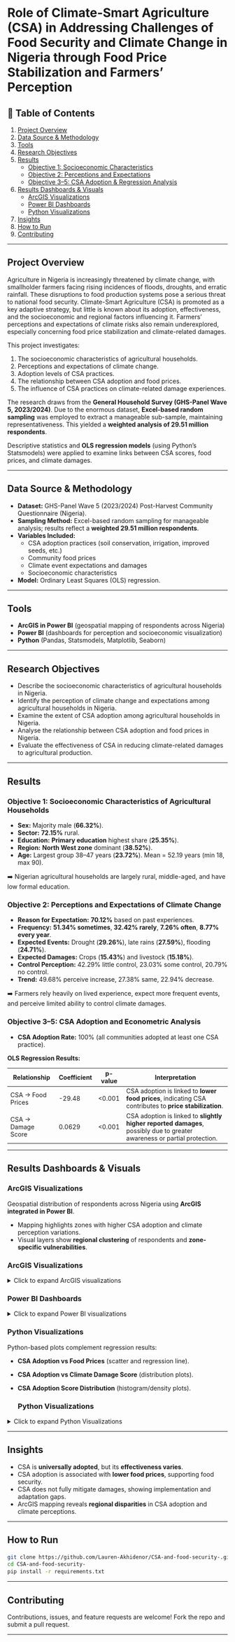 # Role of Climate-Smart Agriculture (CSA) in Addressing Challenges of Food Security and Climate Change in Nigeria through Food Price Stabilization and Farmers’ Perception

## 📑 Table of Contents
1. [Project Overview](#-project-overview)
2. [Data Source & Methodology](#-data-source--methodology)
3. [Tools](#-tools)
5. [Research Objectives](#-research-objectives)
6. [Results](#-results)
   - [Objective 1: Socioeconomic Characteristics](#objective-1-socioeconomic-characteristics-of-agricultural-households)
   - [Objective 2: Perceptions and Expectations](#objective-2-perceptions-and-expectations-of-climate-change)
   - [Objective 3–5: CSA Adoption & Regression Analysis](#objective-35-csa-adoption-and-econometric-analysis)
7. [Results Dashboards & Visuals](#-results-dashboards--visuals)
   - [ArcGIS Visualizations](#arcgis-visualizations)
   - [Power BI Dashboards](#power-bi-dashboards)
   - [Python Visualizations](#python-visualizations)
9. [Insights](#-insights)
10. [How to Run](#-how-to-run)
11. [Contributing](#-contributing)


---

## Project Overview
Agriculture in Nigeria is increasingly threatened by climate change, with smallholder farmers facing rising incidences of floods, droughts, and erratic rainfall. These disruptions to food production systems pose a serious threat to national food security. Climate-Smart Agriculture (CSA) is promoted as a key adaptive strategy, but little is known about its adoption, effectiveness, and the socioeconomic and regional factors influencing it. Farmers’ perceptions and expectations of climate risks also remain underexplored, especially concerning food price stabilization and climate-related damages.

This project investigates:
1. The socioeconomic characteristics of agricultural households.
2. Perceptions and expectations of climate change.
3. Adoption levels of CSA practices.
4. The relationship between CSA adoption and food prices.
5. The influence of CSA practices on climate-related damage experiences.

The research draws from the **General Household Survey (GHS-Panel Wave 5, 2023/2024)**. Due to the enormous dataset, **Excel-based random sampling** was employed to extract a manageable sub-sample, maintaining representativeness. This yielded a **weighted analysis of 29.51 million respondents**.

Descriptive statistics and **OLS regression models** (using Python’s Statsmodels) were applied to examine links between CSA scores, food prices, and climate damages.

---

## Data Source & Methodology
- **Dataset:** GHS-Panel Wave 5 (2023/2024) Post-Harvest Community Questionnaire (Nigeria).
- **Sampling Method:** Excel-based random sampling for manageable analysis; results reflect a **weighted 29.51 million respondents**.
- **Variables Included:**
  - CSA adoption practices (soil conservation, irrigation, improved seeds, etc.)
  - Community food prices
  - Climate event expectations and damages
  - Socioeconomic characteristics
- **Model:** Ordinary Least Squares (OLS) regression.

---

## Tools
- **ArcGIS in Power BI** (geospatial mapping of respondents across Nigeria)
- **Power BI** (dashboards for perception and socioeconomic visualization)
- **Python** (Pandas, Statsmodels, Matplotlib, Seaborn)
  


---

## Research Objectives
- Describe the socioeconomic characteristics of agricultural households in Nigeria.
- Identify the perception of climate change and expectations among agricultural households in Nigeria.
- Examine the extent of CSA adoption among agricultural households in Nigeria.
- Analyse the relationship between CSA adoption and food prices in Nigeria.
- Evaluate the effectiveness of CSA in reducing climate-related damages to agricultural production.

---

## Results

### Objective 1: Socioeconomic Characteristics of Agricultural Households
- **Sex:** Majority male (**66.32%**).
- **Sector:** **72.15%** rural.
- **Education:** **Primary education** highest share (**25.35%**).
- **Region:** **North West zone** dominant (**38.52%**).
- **Age:** Largest group 38–47 years (**23.72%**). Mean = 52.19 years (min 18, max 90).

➡️ Nigerian agricultural households are largely rural, middle-aged, and have low formal education.

### Objective 2: Perceptions and Expectations of Climate Change
- **Reason for Expectation:** **70.12%** based on past experiences.
- **Frequency:** **51.34% sometimes**, **32.42% rarely**, **7.26% often**, **8.77% every year**.
- **Expected Events:** Drought (**29.26%**), late rains (**27.59%**), flooding (**24.71%**).
- **Expected Damages:** Crops (**15.43%**) and livestock (**15.18%**).
- **Control Perception:** 42.29% little control, 23.03% some control, 20.79% no control.
- **Trend:** 49.68% perceive increase, 27.38% same, 22.94% decrease.

➡️ Farmers rely heavily on lived experience, expect more frequent events, and perceive limited ability to control climate damages.

### Objective 3–5: CSA Adoption and Econometric Analysis
- **CSA Adoption Rate:** 100% (all communities adopted at least one CSA practice).

**OLS Regression Results:**

| Relationship        | Coefficient | p-value  | Interpretation |
|---------------------|-------------|----------|----------------|
| CSA → Food Prices   | -29.48      | <0.001   | CSA adoption is linked to **lower food prices**, indicating CSA contributes to **price stabilization**. |
| CSA → Damage Score  | 0.0629      | <0.001   | CSA adoption is linked to **slightly higher reported damages**, possibly due to greater awareness or partial protection. |

---

## Results Dashboards & Visuals

### ArcGIS Visualizations
Geospatial distribution of respondents across Nigeria using **ArcGIS integrated in Power BI**.
- Mapping highlights zones with higher CSA adoption and climate perception variations.
- Visual layers show **regional clustering** of respondents and **zone-specific vulnerabilities**.

### ArcGIS Visualizations
<details>
<summary>Click to expand ArcGIS visualizations</summary>
<img src="Screenshot%20(935).png" width="700">
</details>


### Power BI Dashboards
<details>
<summary>Click to expand Power BI visualizations</summary>

<img src="Screenshot%20(931).png" width="700">
<img src="Screenshot%20(932).png" width="700">
<img src="Screenshot%20(933).png" width="700">
</details>



### Python Visualizations
Python-based plots complement regression results:
- **CSA Adoption vs Food Prices** (scatter and regression line).
- **CSA Adoption vs Climate Damage Score** (distribution plots).
- **CSA Adoption Score Distribution** (histogram/density plots).

  ### Python Visualizations
<details>
<summary>Click to expand Python Visualizations</summary>
<img src="Screenshot%20(938).png" width="700">
<img src="Screenshot%20(939).png" width="700">
<img src="Screenshot%20(937).png" width="700">
</details>

---

## Insights
- CSA is **universally adopted**, but its **effectiveness varies**.
- CSA adoption is associated with **lower food prices**, supporting food security.
- CSA does not fully mitigate damages, showing implementation and adaptation gaps.
- ArcGIS mapping reveals **regional disparities** in CSA adoption and climate perceptions.

---

## How to Run
```bash
git clone https://github.com/Lauren-Akhidenor/CSA-and-food-security-.git
cd CSA-and-food-security-
pip install -r requirements.txt
````

---

## Contributing

Contributions, issues, and feature requests are welcome! Fork the repo and submit a pull request.

---
```
```
